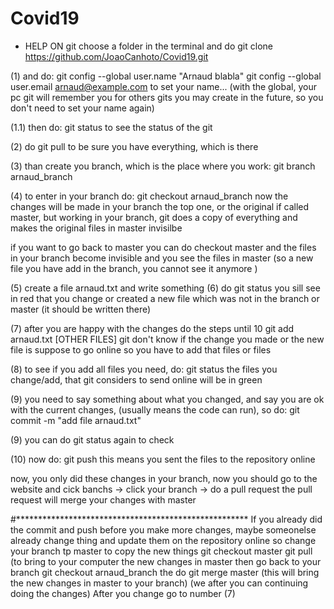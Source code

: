 # Covid19







* HELP ON git
choose a folder in the terminal and do 
git clone https://github.com/JoaoCanhoto/Covid19.git

(1) and do:
git config --global user.name "Arnaud blabla"
git config --global user.email arnaud@example.com
to set your name...
(with the global, your pc git will remember you for others gits you may create in the future,
so you don't need to set your name again)

(1.1) then do:
git status
to see the status of the git

(2) do 
git pull
to be sure you have everything, which is there

(3) than create you branch, which is the place where you work:
git branch arnaud_branch

(4) to enter in your branch do:
git checkout arnaud_branch
now the changes will be made in your branch 
the top one, or the original if called master, 
but working in your branch, git does a copy of everything and makes the original files in master invisilbe

if you want to go back to master you can do 
checkout master
and the files in your branch become invisible and you see the files in master
(so a new file you have add in the branch, you cannot see it anymore )

(5) create a file arnaud.txt and write something
(6) do 
git status
you sill see in red that you change or created a new file which was not in the branch or master (it should be written there)

(7) after you are happy with the changes do the steps until 10
git add arnaud.txt [OTHER FILES]
git don't know if the change you made or the new file is suppose to go online
so you have to add that files or files

(8) to see if you add all files you need, do:
git status
the files you change/add, that git considers to send online will be in green

(9) you need to say something about what you changed, and say you are ok with the current changes, (usually means the code can run), so do:
git  commit -m "add file arnaud.txt"

(9) you can do git status again to check

(10) now do:
git push
this means you sent the files to the repository online


now, you only did these changes in your branch,
now you should go to the website and
cick banchs -> click your branch ->  do a pull request
the pull request will merge your changes with master


#*****************************************************
If you already did the commit and push
before you make more changes,
maybe someonelse already change thing and update them on the repository online
so change your branch tp master to copy the new things
git checkout master
git pull
(to bring to your computer the new changes in master
then go back to your branch
git checkout arnaud_branch
the do
git merge master
(this will bring the new changes in master to your branch)
(we after you can continuing doing the changes)
After you change go to number (7)

